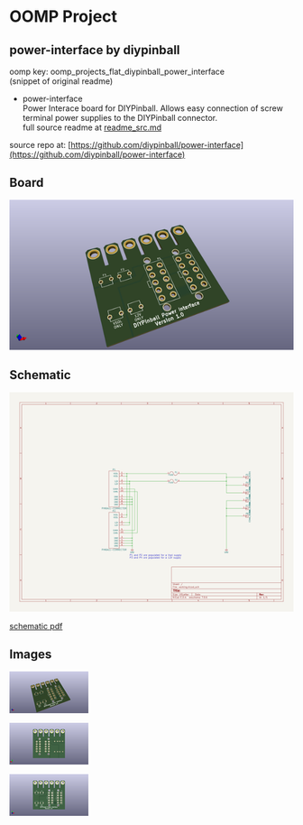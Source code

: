 # OOMP Project  
## power-interface  by diypinball  
  
oomp key: oomp_projects_flat_diypinball_power_interface  
(snippet of original readme)  
  
- power-interface  
Power Interace board for DIYPinball. Allows easy connection of screw terminal power supplies to the DIYPinball connector.  
  full source readme at [readme_src.md](readme_src.md)  
  
source repo at: [https://github.com/diypinball/power-interface](https://github.com/diypinball/power-interface)  
## Board  
  
[![working_3d.png](working_3d_600.png)](working_3d.png)  
## Schematic  
  
[![working_schematic.png](working_schematic_600.png)](working_schematic.png)  
  
[schematic pdf](working_schematic.pdf)  
## Images  
  
[![working_3d.png](working_3d_140.png)](working_3d.png)  
  
[![working_3d_back.png](working_3d_back_140.png)](working_3d_back.png)  
  
[![working_3d_front.png](working_3d_front_140.png)](working_3d_front.png)  
